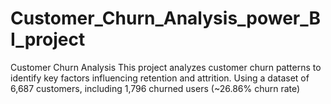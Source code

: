 # Customer_Churn_Analysis_power_BI_project
 Customer Churn Analysis  This project analyzes customer churn patterns to identify key factors influencing retention and attrition. Using a dataset of 6,687 customers, including 1,796 churned users (~26.86% churn rate)
